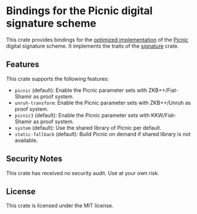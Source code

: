 # Bindings for the Picnic digital signature scheme

This crate provides bindings for the [optimized implementation](https://github.com/IAIK/Picnic) of the [Picnic](https://microsoft.github.io/Picnic/) digital signature scheme. It implements the traits of the [signature](https://crates.io/crates/signature) crate.

## Features

This crate supports the following features:
* `picnic` (default): Enable the Picnic parameter sets with ZKB++/Fiat-Shamir as proof system.
* `unruh-transform`: Enable the Picnic parameter sets with ZKB++/Unruh as proof system.
* `picnic3` (default): Enable the Picnic parameter sets with KKW/Fiat-Shamir as proof system.
* `system` (default): Use the shared library of Picnic per default.
* `static-fallback` (default): Build Picnic on demand if shared library is not available.

## Security Notes

This crate has received no security audit. Use at your own risk.

## License

This crate is licensed under the MIT license.

